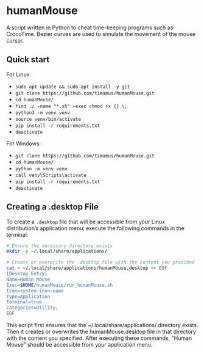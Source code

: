# humanMouse

A script written in Python to cheat time-keeping programs such as CrocoTime. Bezier curves are used to simulate the movement of the mouse cursor.

## Quick start

For Linux:

- `sudo apt update && sudo apt install -y git`
- `git clone https://github.com/timamus/humanMouse.git`
- `cd humanMouse/`
- `find ./ -name "*.sh" -exec chmod +x {} \;`
- `python3 -m venv venv`
- `source venv/bin/activate`
- `pip install -r requirements.txt`
- `deactivate`

For Windows:

- `git clone https://github.com/timamus/humanMouse.git`
- `cd humanMouse/`
- `python -m venv venv`
- `call venv\Scripts\activate`
- `pip install -r requirements.txt`
- `deactivate`

## Creating a .desktop File

To create a `.desktop` file that will be accessible from your Linux distribution’s application menu, execute the following commands in the terminal:

```bash
# Ensure the necessary directory exists
mkdir -p ~/.local/share/applications/

# Create or overwrite the .desktop file with the content you provided
cat > ~/.local/share/applications/humanMouse.desktop << EOF
[Desktop Entry]
Name=Human Mouse
Exec=$HOME/humanMouse/run_humanMouse.sh
Icon=system-icon-name
Type=Application
Terminal=true
Categories=Utility;
EOF
```

This script first ensures that the ~/.local/share/applications/ directory exists. Then it creates or overwrites the humanMouse.desktop file in that directory with the content you specified. After executing these commands, "Human Mouse" should be accessible from your application menu.
